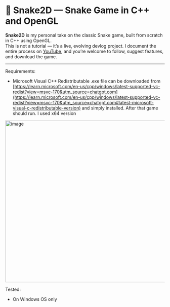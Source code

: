﻿# 🐍 Snake2D — Snake Game in C++ and OpenGL

**Snake2D** is my personal take on the classic Snake game, built from scratch in C++ using OpenGL.  
This is not a tutorial — it’s a live, evolving devlog project. I document the entire process on [YouTube](https://www.youtube.com/playlist?list=PL0ihJsga7stVBUiUKi2RhQcPLLUCcEJWz), and you’re welcome to follow, suggest features, and download the game.

---


Requirements:
- Microsoft Visual C++ Redistributable
.exe file can be downloaded from [https://learn.microsoft.com/en-us/cpp/windows/latest-supported-vc-redist?view=msvc-170&utm_source=chatgpt.com](https://learn.microsoft.com/en-us/cpp/windows/latest-supported-vc-redist?view=msvc-170&utm_source=chatgpt.com#latest-microsoft-visual-c-redistributable-version) and simply installed. After that game should run.
I used x64 version
<img width="1208" height="511" alt="image" src="https://github.com/user-attachments/assets/99752b06-e2e8-4aff-9fbd-2c80338f9ba8" />


Tested:
- On Windows OS only
